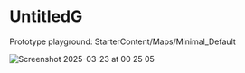 # UntitledG

Prototype playground: 
StarterContent/Maps/Minimal_Default

![Screenshot 2025-03-23 at 00 25 05](https://github.com/user-attachments/assets/5a474e58-5498-42c0-a390-58550fc9f1cc)
